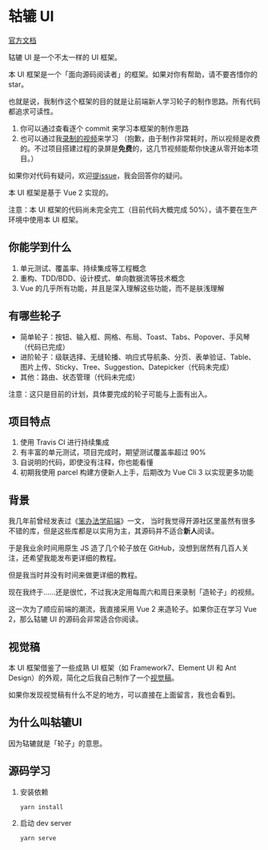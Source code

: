 # 轱辘 UI

[官方文档](https://frankfang.github.io/gulu/)

轱辘 UI 是一个不太一样的 UI 框架。

本 UI 框架是一个「面向源码阅读者」的框架。如果对你有帮助，请不要吝惜你的 star。

也就是说，我制作这个框架的目的就是让前端新人学习轮子的制作思路。所有代码都追求可读性。

1. 你可以通过查看逐个 commit 来学习本框架的制作思路
2. 也可以通过我[录制的视频](https://xiedaimala.com/courses/6d63da67-6eea-4711-aeb4-0c3a949341dc)来学习
   （抱歉，由于制作非常耗时，所以视频是收费的。不过项目搭建过程的录屏是**免费**的，这几节视频能帮你快速从零开始本项目。）

如果你对代码有疑问，欢迎[提issue](https://github.com/frankfang/gulu/issues)，我会回答你的疑问。

本 UI 框架是基于 Vue 2 实现的。

注意：本 UI 框架的代码尚未完全完工（目前代码大概完成 50%），请不要在生产环境中使用本 UI 框架。

## 你能学到什么

1. 单元测试、覆盖率、持续集成等工程概念
2. 重构、TDD/BDD、设计模式、单向数据流等技术概念
2. Vue 的几乎所有功能，并且是深入理解这些功能，而不是肤浅理解


## 有哪些轮子

* 简单轮子：按钮、输入框、网格、布局、Toast、Tabs、Popover、手风琴（代码已完成）
* 进阶轮子：级联选择、无缝轮播、响应式导航条、分页、表单验证、Table、图片上传、Sticky、Tree、Suggestion、Datepicker（代码未完成）
* 其他：路由、状态管理（代码未完成）

注意：这只是目前的计划，具体要完成的轮子可能与上面有出入。

## 项目特点

1. 使用 Travis CI 进行持续集成
2. 有丰富的单元测试，项目完成时，期望测试覆盖率超过 90%
3. 自说明的代码，即使没有注释，你也能看懂
4. 初期我使用 parcel 构建方便新人上手，后期改为 Vue Cli 3 以实现更多功能

## 背景

我几年前曾经发表过《[笨办法学前端](https://juejin.im/post/58ef6004ac502e006c16f2d6)》一文，
当时我觉得开源社区里虽然有很多不错的库，但是这些库都是以实用为主，其源码并不适合**新人**阅读。

于是我业余时间用原生 JS 造了几个轮子放在 GitHub，没想到居然有几百人关注，还希望我能发布更详细的教程。

但是我当时并没有时间来做更详细的教程。

现在我终于……还是很忙，不过我决定用每周六和周日来录制「造轮子」的视频。

这一次为了顺应前端的潮流，我直接采用 Vue 2 来造轮子。如果你正在学习 Vue 2，那么轱辘 UI 的源码会非常适合你阅读。



## 视觉稿

本 UI 框架借鉴了一些成熟 UI 框架（如 Framework7、Element UI 和 Ant Design）的外观，简化之后我自己制作了一个[视觉稿](https://www.yuque.com/u29422/gulu/artboards/22283)。

如果你发现视觉稿有什么不足的地方，可以直接在上面留言，我也会看到。

## 为什么叫轱辘UI

因为轱辘就是「轮子」的意思。

## 源码学习

1. 安装依赖
    ```
    yarn install
    ```

2. 启动 dev server
    ```
    yarn serve
    ```

